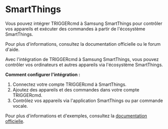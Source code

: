 # SmartThings

Vous pouvez intégrer TRIGGERcmd à Samsung SmartThings pour contrôler vos appareils et exécuter des commandes à partir de l'écosystème SmartThings.

Pour plus d'informations, consultez la documentation officielle ou le forum d'aide.

Avec l'intégration de TRIGGERcmd à Samsung SmartThings, vous pouvez contrôler vos ordinateurs et autres appareils via l'écosystème SmartThings.

**Comment configurer l'intégration :**

1. Connectez votre compte TRIGGERcmd à SmartThings.
2. Ajoutez des appareils et des commandes dans votre compte TRIGGERcmd.
3. Contrôlez vos appareils via l'application SmartThings ou par commande vocale.

Pour plus d'informations et d'exemples, consultez la [documentation officielle](https://www.triggercmd.com).
